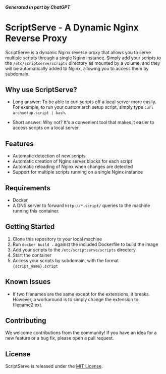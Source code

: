 
##### Generated in part by ChatGPT
# ScriptServe - A Dynamic Nginx Reverse Proxy

ScriptServe is a dynamic Nginx reverse proxy that allows you to serve multiple scripts through a single Nginx instance. Simply add your scripts to the `/etc/scriptserve/scripts` directory as mounted by a volume, and they will be automatically added to Nginx, allowing you to access them by subdomain.

## Why use ScriptServe?

- Long answer: To be able to curl scripts off a local server more easily. For example, to run your custom arch setup script, simply type `curl archsetup.script | bash`.

- Short answer: Why not? It's a convenient tool that makes it easier to access scripts on a local server.

## Features

- Automatic detection of new scripts
- Automatic creation of Nginx server blocks for each script
- Automatic reloading of Nginx when changes are detected
- Support for multiple scripts running on a single Nginx instance

## Requirements

- Docker
- A DNS server to forward `http://*.script/` queries to the machine running this container.

## Getting Started

1. Clone this repository to your local machine
2. Run `docker build .` against the included Dockerfile to build the image
3. Add your scripts to the `/etc/scriptserve/scripts` directory
4. Start the container
5. Access your scripts by subdomain, with the format `{script_name}.script`

## Known Issues

- If two filenames are the same except for the extensions, it breaks. However, a workaround is to simply change the extension to filename2.ext.

## Contributing

We welcome contributions from the community! If you have an idea for a new feature or a bug fix, please open a pull request.

## License

ScriptServe is released under the [MIT License](https://opensource.org/licenses/MIT).

